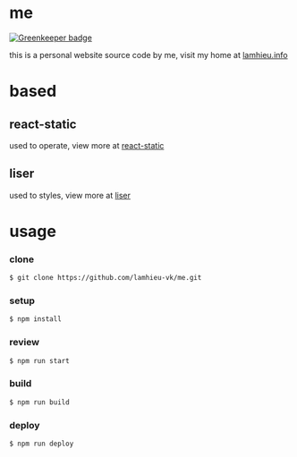 # me

[![Greenkeeper badge](https://badges.greenkeeper.io/lamhieu-vk/me.svg)](https://greenkeeper.io/)

this is a personal website source code by me, visit my home at [lamhieu.info](https://lamhieu.info)

# based

## react-static

used to operate, view more at [react-static](https://github.com/nozzle/react-static)

## liser

used to styles, view more at [liser](https://github.com/lamhieu-vk/liser)

# usage

### clone

```bash
$ git clone https://github.com/lamhieu-vk/me.git
```

### setup

```bash
$ npm install
```

### review

```bash
$ npm run start
```

### build

```bash
$ npm run build
```

### deploy

```bash
$ npm run deploy
```
